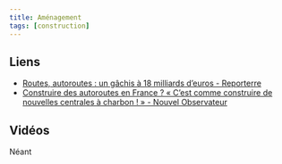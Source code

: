 ```yaml
---
title: Aménagement
tags: [construction]
---
```


## Liens

* [Routes, autoroutes : un gâchis à 18 milliards d’euros - Reporterre](https://reporterre.net/Routes-autoroutes-un-gachis-a-18-milliards-d-euros)
* [Construire des autoroutes en France ? « C’est comme construire de nouvelles centrales à charbon ! » - Nouvel Observateur](https://www.nouvelobs.com/ecologie/20230424.OBS72557/construire-des-autoroutes-en-france-c-est-comme-construire-de-nouvelles-centrales-a-charbon.html#Echobox=1682339932)


## Vidéos

Néant
